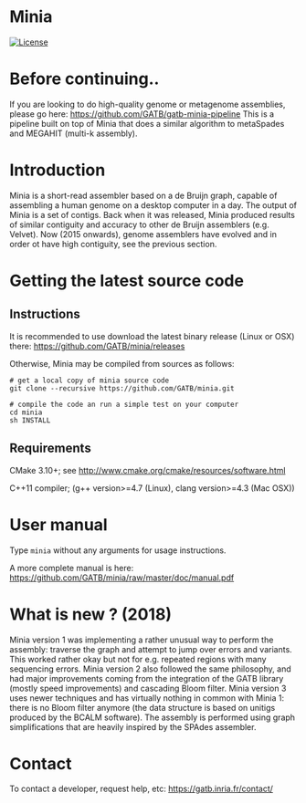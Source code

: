 # Minia 

[![License](http://img.shields.io/:license-affero-blue.svg)](http://www.gnu.org/licenses/agpl-3.0.en.html)

<!---
| **Linux** | **Mac OSX** |
|-----------|-------------|
[![Build Status](https://ci.inria.fr/gatb-core/view/Minia/job/tool-minia-build-debian7-64bits-gcc-4.7/badge/icon)](https://ci.inria.fr/gatb-core/view/Minia/job/tool-minia-build-debian7-64bits-gcc-4.7/) | [![Build Status](https://ci.inria.fr/gatb-core/view/Minia/job/tool-minia-build-macos-10.9.5-gcc-4.2.1/badge/icon)](https://ci.inria.fr/gatb-core/view/Minia/job/tool-minia-build-macos-10.9.5-gcc-4.2.1/)
--->

# Before continuing..

If you are looking to do high-quality genome or metagenome assemblies, please go here: https://github.com/GATB/gatb-minia-pipeline This is a pipeline built on top of Minia that does a similar algorithm to metaSpades and MEGAHIT (multi-k assembly).

# Introduction

Minia is a short-read assembler based on a de Bruijn graph, capable of assembling a human genome on a desktop computer in a day. The output of Minia is a set of contigs. Back when it was released, Minia produced results of similar contiguity and accuracy to other de Bruijn assemblers (e.g. Velvet). Now (2015 onwards), genome assemblers have evolved and in order ot have high contiguity, see the previous section. 

# Getting the latest source code

## Instructions

It is recommended to use download the latest binary release (Linux or OSX) there: https://github.com/GATB/minia/releases

Otherwise, Minia may be compiled from sources as follows:

    # get a local copy of minia source code
    git clone --recursive https://github.com/GATB/minia.git
    
    # compile the code an run a simple test on your computer
    cd minia
    sh INSTALL

## Requirements

CMake 3.10+; see http://www.cmake.org/cmake/resources/software.html

C++11 compiler; (g++ version>=4.7 (Linux), clang version>=4.3 (Mac OSX))


# User manual	 

Type `minia` without any arguments for usage instructions.

A more complete manual is here: https://github.com/GATB/minia/raw/master/doc/manual.pdf

# What is new ? (2018)

Minia version 1 was implementing a rather unusual way to perform the assembly: traverse the graph and attempt to jump over errors and variants. This worked rather okay but not for e.g. repeated regions with many sequencing errors. Minia version 2 also followed the same philosophy, and had major improvements coming from the integration of the GATB library (mostly speed improvements) and cascading Bloom filter.  Minia version 3 uses newer techniques and has virtually nothing in common with Minia 1: there is no Bloom filter anymore (the data structure is based on unitigs produced by the BCALM software). The assembly is performed using graph simplifications that are heavily inspired by the SPAdes assembler.


# Contact

To contact a developer, request help, etc: https://gatb.inria.fr/contact/
